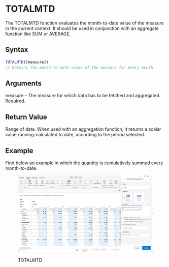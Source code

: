 # TOTALMTD

The TOTALMTD function evaluates the month-to-date value of the measure in the current context. It should be used in conjunction with an aggregate function like SUM or AVERAGE.&#x20;

## Syntax

```javascript
TOTALMTD([measure])
// Returns the month-to-date value of the measure for every month
```

## Arguments

measure – The measure for which data has to be fetched and aggregated. Required.

## Return Value

Range of data. When used with an aggregation function, it returns a scalar value running-calculated to date, according to the period selected.

## Example

Find below an example in which the quantity is cumulatively summed every month-to-date.

<figure><img src="../../.gitbook/assets/image (11) (1) (1) (1) (1) (1) (1).png" alt=""><figcaption><p>TOTALMTD</p></figcaption></figure>
